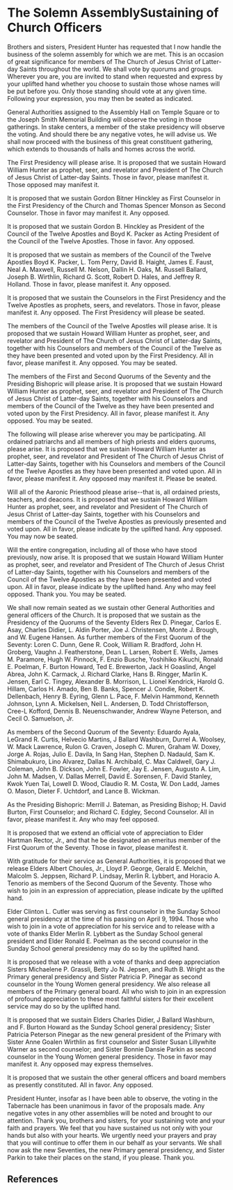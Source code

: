 # The Solemn AssemblySustaining of Church Officers

Brothers and sisters, President Hunter has requested that I now handle the
business of the solemn assembly for which we are met. This is an occasion of
great significance for members of The Church of Jesus Christ of Latter-day
Saints throughout the world. We shall vote by quorums and groups. Wherever you
are, you are invited to stand when requested and express by your uplifted hand
whether you choose to sustain those whose names will be put before you. Only
those standing should vote at any given time. Following your expression, you
may then be seated as indicated.

General Authorities assigned to the Assembly Hall on Temple Square or to the
Joseph Smith Memorial Building will observe the voting in those gatherings. In
stake centers, a member of the stake presidency will observe the voting. And
should there be any negative votes, he will advise us. We shall now proceed
with the business of this great constituent gathering, which extends to
thousands of halls and homes across the world.

The First Presidency will please arise. It is proposed that we sustain Howard
William Hunter as prophet, seer, and revelator and President of The Church of
Jesus Christ of Latter-day Saints. Those in favor, please manifest it. Those
opposed may manifest it.

It is proposed that we sustain Gordon Bitner Hinckley as First Counselor in
the First Presidency of the Church and Thomas Spencer Monson as Second
Counselor. Those in favor may manifest it. Any opposed.

It is proposed that we sustain Gordon B. Hinckley as President of the Council
of the Twelve Apostles and Boyd K. Packer as Acting President of the Council
of the Twelve Apostles. Those in favor. Any opposed.

It is proposed that we sustain as members of the Council of the Twelve
Apostles Boyd K. Packer, L. Tom Perry, David B. Haight, James E. Faust, Neal
A. Maxwell, Russell M. Nelson, Dallin H. Oaks, M. Russell Ballard, Joseph B.
Wirthlin, Richard G. Scott, Robert D. Hales, and Jeffrey R. Holland. Those in
favor, please manifest it. Any opposed.

It is proposed that we sustain the Counselors in the First Presidency and the
Twelve Apostles as prophets, seers, and revelators. Those in favor, please
manifest it. Any opposed. The First Presidency will please be seated.

The members of the Council of the Twelve Apostles will please arise. It is
proposed that we sustain Howard William Hunter as prophet, seer, and revelator
and President of The Church of Jesus Christ of Latter-day Saints, together
with his Counselors and members of the Council of the Twelve as they have been
presented and voted upon by the First Presidency. All in favor, please
manifest it. Any opposed. You may be seated.

The members of the First and Second Quorums of the Seventy and the Presiding
Bishopric will please arise. It is proposed that we sustain Howard William
Hunter as prophet, seer, and revelator and President of The Church of Jesus
Christ of Latter-day Saints, together with his Counselors and members of the
Council of the Twelve as they have been presented and voted upon by the First
Presidency. All in favor, please manifest it. Any opposed. You may be seated.

The following will please arise wherever you may be participating. All
ordained patriarchs and all members of high priests and elders quorums, please
arise. It is proposed that we sustain Howard William Hunter as prophet, seer,
and revelator and President of The Church of Jesus Christ of Latter-day
Saints, together with his Counselors and members of the Council of the Twelve
Apostles as they have been presented and voted upon. All in favor, please
manifest it. Any opposed may manifest it. Please be seated.

Will all of the Aaronic Priesthood please arise--that is, all ordained
priests, teachers, and deacons. It is proposed that we sustain Howard William
Hunter as prophet, seer, and revelator and President of The Church of Jesus
Christ of Latter-day Saints, together with his Counselors and members of the
Council of the Twelve Apostles as previously presented and voted upon. All in
favor, please indicate by the uplifted hand. Any opposed. You may now be
seated.

Will the entire congregation, including all of those who have stood
previously, now arise. It is proposed that we sustain Howard William Hunter as
prophet, seer, and revelator and President of The Church of Jesus Christ of
Latter-day Saints, together with his Counselors and members of the Council of
the Twelve Apostles as they have been presented and voted upon. All in favor,
please indicate by the uplifted hand. Any who may feel opposed. Thank you. You
may be seated.

We shall now remain seated as we sustain other General Authorities and general
officers of the Church. It is proposed that we sustain as the Presidency of
the Quorums of the Seventy Elders Rex D. Pinegar, Carlos E. Asay, Charles
Didier, L. Aldin Porter, Joe J. Christensen, Monte J. Brough, and W. Eugene
Hansen. As further members of the First Quorum of the Seventy: Loren C. Dunn,
Gene R. Cook, William R. Bradford, John H. Groberg, Vaughn J. Featherstone,
Dean L. Larsen, Robert E. Wells, James M. Paramore, Hugh W. Pinnock, F. Enzio
Busche, Yoshihiko Kikuchi, Ronald E. Poelman, F. Burton Howard, Ted E.
Brewerton, Jack H Goaslind, Angel Abrea, John K. Carmack, J. Richard Clarke,
Hans B. Ringger, Marlin K. Jensen, Earl C. Tingey, Alexander B. Morrison, L.
Lionel Kendrick, Harold G. Hillam, Carlos H. Amado, Ben B. Banks, Spencer J.
Condie, Robert K. Dellenbach, Henry B. Eyring, Glenn L. Pace, F. Melvin
Hammond, Kenneth Johnson, Lynn A. Mickelsen, Neil L. Andersen, D. Todd
Christofferson, Cree-L Kofford, Dennis B. Neuenschwander, Andrew Wayne
Peterson, and Cecil O. Samuelson, Jr.

As members of the Second Quorum of the Seventy: Eduardo Ayala, LeGrand R.
Curtis, Helvecio Martins, J Ballard Washburn, Durrel A. Woolsey, W. Mack
Lawrence, Rulon G. Craven, Joseph C. Muren, Graham W. Doxey, Jorge A. Rojas,
Julio E. Davila, In Sang Han, Stephen D. Nadauld, Sam K. Shimabukuro, Lino
Alvarez, Dallas N. Archibald, C. Max Caldwell, Gary J. Coleman, John B.
Dickson, John E. Fowler, Jay E. Jensen, Augusto A. Lim, John M. Madsen, V.
Dallas Merrell, David E. Sorensen, F. David Stanley, Kwok Yuen Tai, Lowell D.
Wood, Claudio R. M. Costa, W. Don Ladd, James O. Mason, Dieter F. Uchtdorf,
and Lance B. Wickman.

As the Presiding Bishopric: Merrill J. Bateman, as Presiding Bishop; H. David
Burton, First Counselor; and Richard C. Edgley, Second Counselor. All in
favor, please manifest it. Any who may feel opposed.

It is proposed that we extend an official vote of appreciation to Elder
Hartman Rector, Jr., and that he be designated an emeritus member of the First
Quorum of the Seventy. Those in favor, please manifest it.

With gratitude for their service as General Authorities, it is proposed that
we release Elders Albert Choules, Jr., Lloyd P. George, Gerald E. Melchin,
Malcolm S. Jeppsen, Richard P. Lindsay, Merlin R. Lybbert, and Horacio A.
Tenorio as members of the Second Quorum of the Seventy. Those who wish to join
in an expression of appreciation, please indicate by the uplifted hand.

Elder Clinton L. Cutler was serving as first counselor in the Sunday School
general presidency at the time of his passing on April 9, 1994. Those who wish
to join in a vote of appreciation for his service and to release with a vote
of thanks Elder Merlin R. Lybbert as the Sunday School general president and
Elder Ronald E. Poelman as the second counselor in the Sunday School general
presidency may do so by the uplifted hand.

It is proposed that we release with a vote of thanks and deep appreciation
Sisters Michaelene P. Grassli, Betty Jo N. Jepsen, and Ruth B. Wright as the
Primary general presidency and Sister Patricia P. Pinegar as second counselor
in the Young Women general presidency. We also release all members of the
Primary general board. All who wish to join in an expression of profound
appreciation to these most faithful sisters for their excellent service may do
so by the uplifted hand.

It is proposed that we sustain Elders Charles Didier, J Ballard Washburn, and
F. Burton Howard as the Sunday School general presidency; Sister Patricia
Peterson Pinegar as the new general president of the Primary with Sister Anne
Goalen Wirthlin as first counselor and Sister Susan Lillywhite Warner as
second counselor; and Sister Bonnie Dansie Parkin as second counselor in the
Young Women general presidency. Those in favor may manifest it. Any opposed
may express themselves.

It is proposed that we sustain the other general officers and board members as
presently constituted. All in favor. Any opposed.

President Hunter, insofar as I have been able to observe, the voting in the
Tabernacle has been unanimous in favor of the proposals made. Any negative
votes in any other assemblies will be noted and brought to our attention.
Thank you, brothers and sisters, for your sustaining vote and your faith and
prayers. We feel that you have sustained us not only with your hands but also
with your hearts. We urgently need your prayers and pray that you will
continue to offer them in our behalf as your servants. We shall now ask the
new Seventies, the new Primary general presidency, and Sister Parkin to take
their places on the stand, if you please. Thank you.

## References

